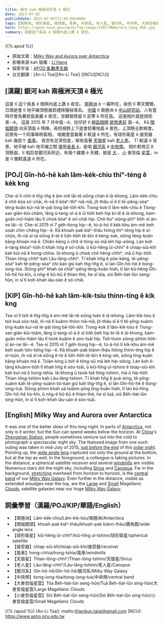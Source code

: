 ```yaml
---
title: 銀河 kah 南極洲天頂 ê 極光
date: 2023-07-02
publishdate: 2023-07-02T11:45:00+0800
tags: [南極洲, 球形衛星, 接受器, 風車, 天狼星, 老人星, 銀河系, 中央帶, 大麥哲倫星雲, 小麥哲倫星雲, 闊幅鏡頭]
hero: https://apod.nasa.gov/apod/fap/image/2307/MWAurora_hang_960.jpg
summary: 這是這个長長 ê 暗暝內底上讚 ê 夜空。
---
```


{{% apod %}}

- 原始文章：[Milky Way and Aurora over Antarctica](https://apod.nasa.gov/apod/ap230702.html)
- 影像來源 kah 版權：[LI Hang](http://www.weibo.com/lihang999)
- 探索宇宙：[APOD 亂數產生器](https://apod.nasa.gov/apod/random_apod.html)
- 台文翻譯：[An-Li Tsai][An-Li Tsai] ([NCU][NCU])

## [漢羅] 銀河 kah 南極洲天頂 ê 極光
這是 tī 這个長長 ê 暗暝內底上讚 ê 夜空。
[南極洲][Antarctica] ê 一寡所在，毋但 tī 寒天爾爾，日頭是會 tī 地平線頂懸幾若禮拜攏袂落去。
[中國][China] tī 南極洲 ê [中山研究站][Zhongshan Station]，人有當時仔會為著欲翕美麗 ê 夜空，甘願冒險留 tī 足寒 ê 所在翕。
這張相片就是按呢來--ê。
這是 2015 年 7 月中翕--ê，拄仔好 tī [極區暗暝][polar night] [欲煞進前][just before the end] 翕--ê。
Kā [闊幅鏡頭][wide angle lens] 向天頂翕 ê 時陣，毋但視野上下底會掠著地面 ê 景色，上頂懸仝款嘛會。
前景有一个同事嘛咧翕相。
咱閣會當看著 tī 較遠 ê 所在，有球形衛星 ê 接受器 kah 幾若个 [風車][windmills]。
夜空有足濟恆星，嘛有翕著 [天狼星][Sirius] kah [老人星][Canopus]。
Tī 較遠 ê 背景，地平線 kah 地平線之間 [搝甲長長 ê][stretching]，是咱 [銀河系][Milky Way Galaxy] ê [中央帶][central band]。
相片較倚正爿頂懸遐，tī 咱巨型銀河系附近，有兩个霧霧 ê 天體，彼是 [大][Large] 、[小][Small] 麥哲倫 [星雲][Clouds]，in 是 tī 閣較遙遠 ê 所在。

## [POJ] Gîn-hô-hē kah lâm-ke̍k-chiu thiⁿ-téng ê ke̍k kng
Che-sī tī chit-ê tn̂g-tn̂g ê àm-mê lāi-té siōng chán ê iā-khong.
Lâm-ke̍k-chiu ê chi̍t-kóa só͘-chāi, m̄-nā tī kôaⁿ-thiⁿ niā-niā, ji̍t-thâu sī ē tī tē-pêng-sòaⁿ téng-koân kúi-nā lé-pài lóng bē-lo̍h-khì.
Tiong-kok tī lâm-ke̍k-chiu ê Tiong-san gián-kiù-chām, lâng ū-tang-sî-á ē ūi tio̍h beh hip bí-lē ê iā-khong, kam-goān mō͘-hiám lâu tī chiok kôaⁿ ê só͘-chāi hip.
Chit-tiuⁿ siòng-phìⁿ tio̍h-sī án-ne lâi--ê.
Che-sī 2015 nî 7 ge̍h-tiong hip--ê, tú-á-hó tī ke̍k-khu àm-mê beh soah chìn-chêng hip--ê.
Kā khoah-pak kiàⁿ-thâu hiòng thiⁿ-téng hip ê sî-chūn, m̄-nā sī-iá siōng ē-té ē lia̍h-tio̍h tē-bīn ê kéng-sek, siōng téng-koân kāng-khoán mā ē.
Chiân-kéng ū chi̍t-ê tông-sū mā leh hip-siòng.
Lán koh ē-tàng khòaⁿ-tio̍h tī khah hn̄g ê só͘-chāi, ū kiû-hêng ūi-chhiⁿ ê chiap-siū-khì kah kúi-nā ê hong-chhia.
Iā-khong ū chiok chē hêng-chhiⁿ, mā ū hip-tio̍h Thian-lông-chhiⁿ kah Lāu-lâng-chhiⁿ.
Tī khah hn̄g ê pōe-kéng, tē-pêng-sòaⁿ kah tē-pêng-sòaⁿ chi-kan giú kah tn̂g-tn̂g ê, sī lán Gîn-hô-hē ê tiong-iong-tòa.
Siòng-phìⁿ khah óa chiàⁿ-pêng téng-koân hiah, tī lán kū-hêng Gîn-hô-hē hù-kīn, ū nn̄g-ê bū-bū ê thian-thé, he sī tōa, sió Be̍h-tiat-lûn seng-hûn, in sī tī koh-khah iâu-oán ê só͘-chāi.

## [KIP] Gîn-hô-hē kah lâm-ki̍k-tsiu thinn-tíng ê ki̍k kng
Tse-sī tī tsit-ê tn̂g-tn̂g ê àm-mê lāi-té siōng tsán ê iā-khong.
Lâm-ki̍k-tsiu ê tsi̍t-kuá sóo-tsāi, m̄-nā tī kuânn-thinn niā-niā, ji̍t-thâu sī ē tī tē-pîng-suànn tíng-kuân kuí-nā lé-pài lóng bē-lo̍h-khì.
Tiong-kok tī lâm-ki̍k-tsiu ê Tiong-san gián-kiù-tsām, lâng ū-tang-sî-á ē uī tio̍h beh hip bí-lē ê iā-khong, kam-guān mōo-hiám lâu tī tsiok kuânn ê sóo-tsāi hip.
Tsit-tiunn siòng-phìnn tio̍h-sī án-ne lâi--ê.
Tse-sī 2015 nî 7 ge̍h-tiong hip--ê, tú-á-hó tī ki̍k-khu àm-mê beh suah tsìn-tsîng hip--ê.
Kā khuah-pak kiànn-thâu hiòng thinn-tíng hip ê sî-tsūn, m̄-nā sī-iá siōng ē-té ē lia̍h-tio̍h tē-bīn ê kíng-sik, siōng tíng-kuân kāng-khuán mā ē.
Tsiân-kíng ū tsi̍t-ê tông-sū mā leh hip-siòng.
Lán koh ē-tàng khuànn-tio̍h tī khah hn̄g ê sóo-tsāi, ū kiû-hîng uī-tshinn ê tsiap-siū-khì kah kuí-nā ê hong-tshia.
Iā-khong ū tsiok tsē hîng-tshinn, mā ū hip-tio̍h Thian-lông-tshinn kah Lāu-lâng-tshinn.
Tī khah hn̄g ê puē-kíng, tē-pîng-suànn kah tē-pîng-suànn tsi-kan giú kah tn̂g-tn̂g ê, sī lán Gîn-hô-hē ê tiong-iong-tuà.
Siòng-phìnn khah uá tsiànn-pîng tíng-kuân hiah, tī lán kū-hîng Gîn-hô-hē hù-kīn, ū nn̄g-ê bū-bū ê thian-thé, he sī tuā, sió Be̍h-tiat-lûn sing-hûn, in sī tī koh-khah iâu-uán ê sóo-tsāi.

## [English] Milky Way and Aurora over Antarctica
It was one of the better skies of this long night.
In parts of [Antarctica][Antarctica], not only is it winter, but the Sun can spend weeks below the horizon.
At [China][China]'s [Zhongshan Station][Zhongshan Station], people sometimes venture out into the cold to photograph a spectacular night sky.
The featured image from one such outing was taken in mid-July of 2015, [just before the end][just before the end] of this [polar night][polar night].
Pointing up, the [wide angle lens][wide angle lens] captured not only the ground at the bottom, but at the top as well.
In the foreground, a colleague is taking pictures.
In the distance, a spherical satellite receiver and several [windmills][windmills] are visible.
Numerous stars dot the night sky, including [Sirius][Sirius] and [Canopus][Canopus].
Far in the background, [stretching][stretching] overhead from horizon to horizon, is the [central band][central band] of our [Milky Way Galaxy][Milky Way Galaxy].
Even further in the distance, visible as extended smudges near the top, are the [Large][Large] and [Small][Small] Magellanic [Clouds][Clouds], satellite galaxies near our huge [Milky Way Galaxy][Milky Way Galaxy].

## 詞彙學習（漢羅/POJ/KIP/華語/English）
- 【南極洲】Lâm-ke̍k-chiu/Lâm-ki̍k-tsiu/南極洲/Antarctica
- 【闊幅鏡頭】khoah-pak kiàⁿ-thâu/khuah-pak kiànn-thâu/廣角鏡/wide angle lens
- 【球形衛星】kiû-hêng ūi-chhiⁿ/kiû-hîng uī-tshinn/球形衛星/spherical satellite
- 【接受器】chiap-siū-khì/tsiap-siū-khì/接受器/receiver
- 【風車】hong-chhia/hong-tshia/風車/windmills
- 【天狼星】Thian-lông-chhiⁿ/Thian-lông-tshinn/天狼星/Sirius
- 【老人星】Lāu-lâng-chhiⁿ/Lāu-lâng-tshinn/老人星/Canopus
- 【銀河系】Gîn-hô-hē/Gîn-hô-hē/銀河系/Milky Way Galaxy
- 【中央帶】tiong-iong-tòa/tiong-iong-tuà/中央帶/central band
- 【大麥哲倫星雲】Tōa Be̍h-tiat-lûn seng-hûn/Tuā Be̍h-tiat-lûn sing-hûn/大麥哲倫星雲/Large Magellanic Clouds
- 【小麥哲倫星雲】Sió Be̍h-tiat-lûn seng-hûn/Sió Be̍h-tiat-lûn sing-hûn/小麥哲倫星雲/Small Magellanic Clouds

{{% /apod %}}
[An-Li Tsai]: mailto:thianbun.taigi@gmail.com
[NCU]: https://www.astro.ncu.edu.tw

[copyright]: https://apod.nasa.gov/apod/fap/lib/about_apod.html#srapply
[License]: https://creativecommons.org/licenses/by/2.0/

[Antarctica]:https://www.nasa.gov/audience/forstudents/5-8/features/nasa-knows/what-is-antarctica-58.html
[China]:https://en.wikipedia.org/wiki/China
[Zhongshan Station]:https://en.wikipedia.org/wiki/Zhongshan_Station_(Antarctica)
[just before the end]:https://dateandtime.info/citysunrisesunset.php?id=6620792
[polar night]:https://en.wikipedia.org/wiki/Polar_night
[wide angle lens]:https://en.wikipedia.org/wiki/Wide-angle_lens
[windmills]:https://energy.gov/eere/wind/how-do-wind-turbines-work
[Sirius]:http://stars.astro.illinois.edu/sow/sirius.html
[Canopus]:https://apod.nasa.gov/apod/ap100514.html
[stretching]:https://media.istockphoto.com/id/175194979/photo/big-stretch.jpg?s=612x612&w=0&k=20&c=1DMdAkJMllfbCuwlN0OdD1vWbsz-kdD-PloadnaPDwY=
[central band]:https://apod.nasa.gov/apod/ap110710.html
[Milky Way Galaxy]:http://www.atlasoftheuniverse.com/milkyway.html
[Large]:https://apod.nasa.gov/apod/ap130528.html
[Small]:https://apod.nasa.gov/apod/ap100903.html
[Clouds]:https://apod.nasa.gov/apod/ap140916.html
[Milky Way Galaxy]:https://heasarc.gsfc.nasa.gov/docs/cosmic/milkyway_info.html
